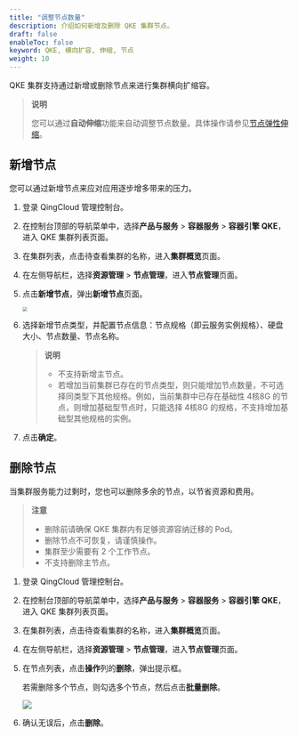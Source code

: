 ```yaml
---
title: "调整节点数量"
description: 介绍如何新增及删除 QKE 集群节点。
draft: false
enableToc: false
keyword: QKE, 横向扩容, 伸缩, 节点
weight: 10
---
```


QKE 集群支持通过新增或删除节点来进行集群横向扩缩容。

> **说明**
>
> 您可以通过**自动伸缩**功能来自动调整节点数量。具体操作请参见[节点弹性伸缩](../auto_node/)。

## 新增节点

您可以通过新增节点来应对应用逐步增多带来的压力。

1. 登录 QingCloud 管理控制台。

2. 在控制台顶部的导航菜单中，选择**产品与服务** > **容器服务** > **容器引擎 QKE**，进入 QKE 集群列表页面。

3. 在集群列表，点击待查看集群的名称，进入**集群概览**页面。

4. 在左侧导航栏，选择**资源管理** > **节点管理**，进入**节点管理**页面。

5. 点击**新增节点**，弹出**新增节点**页面。

   <img src="/container/qke_plus/_images/add_node.png" style="zoom:50%;" />

6. 选择新增节点类型，并配置节点信息：节点规格（即云服务实例规格）、硬盘大小、节点数量、节点名称。

   > **说明**
   >
   > - 不支持新增主节点。
   > - 若增加当前集群已存在的节点类型，则只能增加节点数量，不可选择同类型下其他规格。例如，当前集群中已存在基础性 4核8G 的节点，则增加基础型节点时，只能选择  4核8G 的规格，不支持增加基础型其他规格的实例。
   
7. 点击**确定**。

## 删除节点

当集群服务能力过剩时，您也可以删除多余的节点，以节省资源和费用。

> **注意**
>
> - 删除前请确保 QKE 集群内有足够资源容纳迁移的 Pod。
> - 删除节点不可恢复，请谨慎操作。
> - 集群至少需要有 2 个工作节点。
> - 不支持删除主节点。

1. 登录 QingCloud 管理控制台。

2. 在控制台顶部的导航菜单中，选择**产品与服务** > **容器服务** > **容器引擎 QKE**，进入 QKE 集群列表页面。

3. 在集群列表，点击待查看集群的名称，进入**集群概览**页面。

4. 在左侧导航栏，选择**资源管理** > **节点管理**，进入**节点管理**页面。

5. 在节点列表，点击**操作**列的**删除**，弹出提示框。

   若需删除多个节点，则勾选多个节点，然后点击**批量删除**。

   ![](/container/qke_plus/_images/delete_node.png)

6. 确认无误后，点击**删除**。

